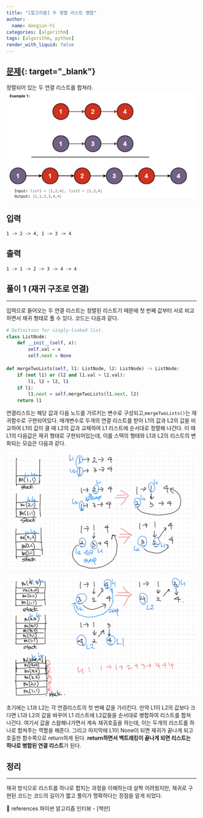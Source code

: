 ```yaml
---
title: "[알고리즘] 두 정렬 리스트 병합"
author:
  name: dongjun-Yi
categories: [algorithm]
tags: [algorithm, python]
render_with_liquid: false
---
```


## [문제](https://leetcode.com/problems/merge-two-sorted-lists/){: target="_blank"}

정렬되어 있는 두 연결 리스트를 합쳐라.
![Untitled.png](/assets/images/MergeTwoLists/Untitled.png)

## 입력

```
1 -> 2 -> 4, 1 -> 3 -> 4
```

## 출력

```
1 -> 1 -> 2 -> 3 -> 4 -> 4
```

## 풀이 1 (재귀 구조로 연결)

---

입력으로 들어오는 두 연결 리스트는 정렬된 리스트기 때문에 첫 번째 값부터 서로 비교하면서 재귀 형태로 풀 수 있다. 코드는 다음과 같다.

```python
# Definition for singly-linked list.
class ListNode:
    def __init__(self, x):
        self.val = x
        self.next = None

def mergeTwoLists(self, l1: ListNode, l2: ListNode) -> ListNode:
    if (not l1) or (l2 and l1.val > l2.val):
        l1, l2 = l2, l1
    if l1:
        l1.next = self.mergeTwoLists(l1.next, l2)
    return l1
```

연결리스트는 해당 값과 다음 노드를 가르키는 변수로 구성되고,`mergeTwoLists()`는 재귀함수로 구현되어있다. 
매개변수로 두개의 연결 리스트를 받아 L1의 값과 L2의 값을 비교하여 L1의 값이 클 때  L2의 값과 교체하여 L1 리스트에 순서대로 정렬해 나간다. 이 때 L1의 다음값은 재귀 형태로 구현되어있는데, 이를 스택의 형태와 L1과 L2의 리스트의 변화되는 모습은 다음과 같다.

![Untitled.png](/assets/images/MergeTwoLists/python-57.jpg)

![Untitled.png](/assets/images/MergeTwoLists/python-58.jpg)

초기에는 L1과 L2는 각 연결리스트의 첫 번째 값을 가리킨다. 만약 L1이 L2의 값보다 크다면 L1과 L2의 값을 바꾸어 L1 리스트에 L2값들을 순서대로 병합하여 리스트를 합쳐 나간다. 
여기서 값을 스왑해나가면서 계속 재귀호출을 하는데, 이는 두개의 리스트를 하나로 합쳐주는 역할을 해준다. 그리고 마지막에 L1이 None이 되면 재귀가 끝나게 되고 호출한 함수쪽으로 return하게 된다. **return하면서 백트래킹이 끝나게 되면 리스트는 하나로 병합된 연결 리스트**가 된다.

## 정리

---

재귀 방식으로 리스트를 하나로 합치는 과정을 이해하는데 살짝 어려웠지만, 재귀로 구현된 코드는 코드의 길이가 짧고 풀이가 명확하다는 장점을 알게 되었다.

<aside>
📖 references 파이썬 알고리즘 인터뷰 - [책만]

</aside>